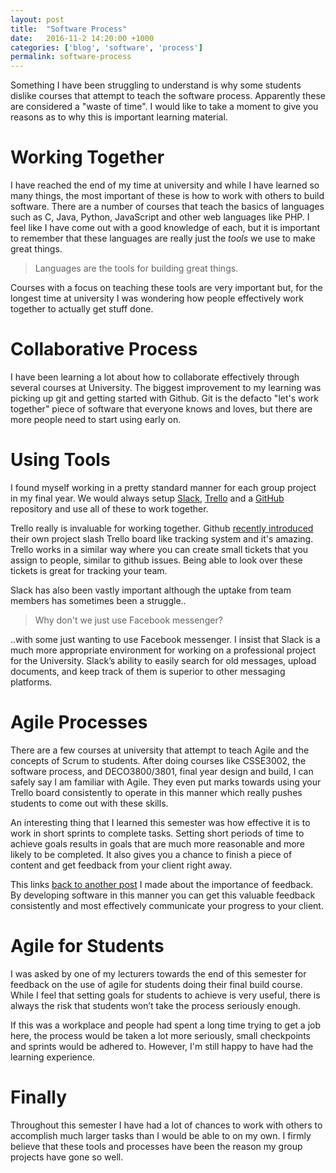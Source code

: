 ```yaml
---
layout: post
title:  "Software Process"
date:   2016-11-2 14:20:00 +1000
categories: ['blog', 'software', 'process']
permalink: software-process
---
```

Something I have been struggling to understand is why some students dislike courses that attempt to teach the software process. Apparently these are considered a "waste of time". I would like to take a moment to give you reasons as to why this is important learning material.

# Working Together
I have reached the end of my time at university and while I have learned so many things, the most important of these is how to work with others to build software. There are a number of courses that teach the basics of languages such as C, Java, Python, JavaScript and other web languages like PHP. I feel like I have come out with a good knowledge of each, but it is important to remember that these languages are really just the _tools_ we use to make great things.

>Languages are the tools for building great things.

Courses with a focus on teaching these tools are very important but, for the longest time at university I was wondering how people effectively work together to actually get stuff done.

# Collaborative Process
I have been learning a lot about how to collaborate effectively through several courses at University. The biggest improvement to my learning was picking up git and getting started with Github. Git is the defacto "let's work together" piece of software that everyone knows and loves, but there are more people need to start using early on.

# Using Tools
I found myself working in a pretty standard manner for each group project in my final year. We would always setup [Slack](http://slack.com), [Trello](http://trello.com) and a [GitHub](https://github.com) repository and use all of these to work together.

Trello really is invaluable for working together. Github [recently introduced](https://github.blog/2016-10-27-introducing-projects-for-organizations/) their own project slash Trello board like tracking system and it's amazing. Trello works in a similar way where you can create small tickets that you assign to people, similar to github issues. Being able to look over these tickets is great for tracking your team.

Slack has also been vastly important although the uptake from team members has sometimes been a struggle..

>Why don't we just use Facebook messenger?

..with some just wanting to use Facebook messenger. I insist that Slack is a much more appropriate environment for working on a professional project for the University. Slack’s ability to easily search for old messages, upload documents, and keep track of them is superior to other messaging platforms.

# Agile Processes
There are a few courses at university that attempt to teach Agile and the concepts of Scrum to students. After doing courses like CSSE3002, the software process, and DECO3800/3801, final year design and build, I can safely say I am familiar with Agile. They even put marks towards using your Trello board consistently to operate in this manner which really pushes students to come out with these skills.

An interesting thing that I learned this semester was how effective it is to work in short sprints to complete tasks. Setting short periods of time to achieve goals results in goals that are much more reasonable and more likely to be completed. It also gives you a chance to finish a piece of content and get feedback from your client right away.

This links [back to another post](https://davidyoung.tech/getting-feedback) I made about the importance of feedback. By developing software in this manner you can get this valuable feedback consistently and most effectively communicate your progress to your client.

# Agile for Students
I was asked by one of my lecturers towards the end of this semester for feedback on the use of agile for students doing their final build course. While I feel that setting goals for students to achieve is very useful, there is always the risk that students won’t take the process seriously enough.

If this was a workplace and people had spent a long time trying to get a job here, the process would be taken a lot more seriously, small checkpoints and sprints would be adhered to. However, I'm still happy to have had the learning experience.

# Finally
Throughout this semester I have had a lot of chances to work with others to accomplish much larger tasks than I would be able to on my own. I firmly believe that these tools and processes have been the reason my group projects have gone so well.